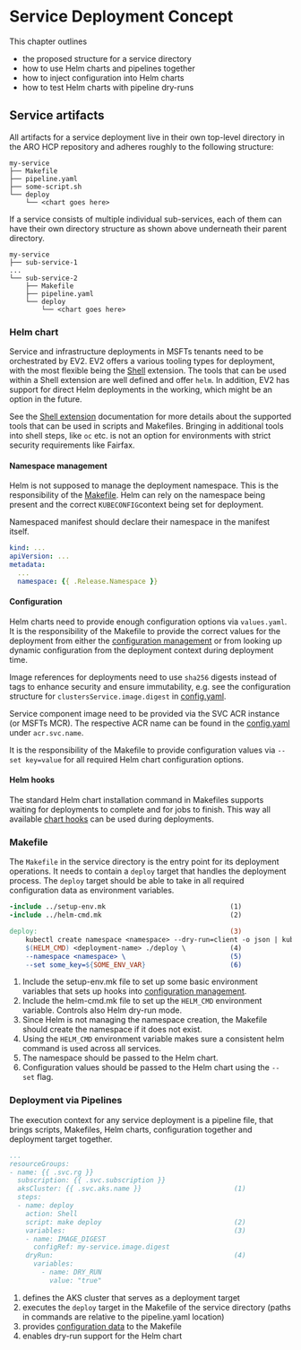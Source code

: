 # Service Deployment Concept

This chapter outlines

- the proposed structure for a service directory
- how to use Helm charts and pipelines together
- how to inject configuration into Helm charts
- how to test Helm charts with pipeline dry-runs

## Service artifacts

All artifacts for a service deployment live in their own top-level directory in the ARO HCP repository and adheres roughly to the following structure:

```plaintext
my-service
├── Makefile
├── pipeline.yaml
├── some-script.sh
└── deploy
    └── <chart goes here>
```

If a service consists of multiple individual sub-services, each of them can have their own directory structure as shown above underneath their parent directory.

```plaintext
my-service
├── sub-service-1
...
└── sub-service-2
    ├── Makefile
    ├── pipeline.yaml
    └── deploy
        └── <chart goes here>
```

### Helm chart

Service and infrastructure deployments in MSFTs tenants need to be orchestrated by EV2. EV2 offers a various tooling types for deployment, with the most flexible being the [Shell](pipeline-concept.md#shell-step) extension. The tools that can be used within a Shell extension are well defined and offer `helm`. In addition, EV2 has support for direct Helm deployments in the working, which might be an option in the future.

See the [Shell extension](https://ev2docs.azure.net/features/service-artifacts/actions/shell-extensions/overview.html) documentation for more details about the supported tools that can be used in scripts and Makefiles. Bringing in additional tools into shell steps, like `oc` etc. is not an option for environments with strict security requirements like Fairfax.

#### Namespace management

Helm is not supposed to manage the deployment namespace. This is the responsibility of the [Makefile](#makefile). Helm can rely on the namespace being present and the correct `KUBECONFIG`context being set for deployment.

Namespaced manifest should declare their namespace in the manifest itself.

```yaml
kind: ...
apiVersion: ...
metadata:
  ...
  namespace: {{ .Release.Namespace }}
```

#### Configuration

Helm charts need to provide enough configuration options via `values.yaml`. It is the responsibility of the Makefile to provide the correct values for the deployment from either the [configuration management](configuration.md) or from looking up dynamic configuration from the deployment context during deployment time.

Image references for deployments need to use `sha256` digests instead of tags to enhance security and ensure immutability, e.g. see the configuration structure for `clustersService.image.digest` in [config.yaml](../config/config.yaml).

Service component image need to be provided via the SVC ACR instance (or MSFTs MCR). The respective ACR name can be found in the [config.yaml](../config/config.yaml) under `acr.svc.name`.

It is the responsibility of the Makefile to provide configuration values via `--set key=value` for all required Helm chart configuration options.

#### Helm hooks

The standard Helm chart installation command in Makefiles supports waiting for deployments to complete and for jobs to finish. This way all available [chart hooks](https://helm.sh/docs/topics/charts_hooks/) can be used during deployments.

### Makefile

The `Makefile` in the service directory is the entry point for its deployment operations. It needs to contain a `deploy` target that handles the deployment process. The `deploy` target should be able to take in all required configuration data as environment variables.

```makefile
-include ../setup-env.mk                               (1)
-include ../helm-cmd.mk                                (2)

deploy:                                                (3)
    kubectl create namespace <namespace> --dry-run=client -o json | kubectl apply -f -
    $(HELM_CMD) <deployment-name> ./deploy \           (4)
    --namespace <namespace> \                          (5)
    --set some_key=${SOME_ENV_VAR}                     (6)
```

1. Include the setup-env.mk file to set up some basic environment variables that sets up hooks into [configuration management](configuration.md).
2. Include the helm-cmd.mk file to set up the `HELM_CMD` environment variable. Controls also Helm dry-run mode.
3. Since Helm is not managing the namespace creation, the Makefile should create the namespace if it does not exist.
4. Using the `HELM_CMD` environment variable makes sure a consistent helm command is used across all services.
5. The namespace should be passed to the Helm chart.
6. Configuration values should be passed to the Helm chart using the `--set` flag.

### Deployment via Pipelines

The execution context for any service deployment is a pipeline file, that brings scripts, Makefiles, Helm charts, configuration together and deployment target together.

```yaml
...
resourceGroups:
- name: {{ .svc.rg }}
  subscription: {{ .svc.subscription }}
  aksCluster: {{ .svc.aks.name }}                       (1)
  steps:
  - name: deploy
    action: Shell
    script: make deploy                                 (2)
    variables:                                          (3)
    - name: IMAGE_DIGEST
      configRef: my-service.image.digest
    dryRun:                                             (4)
      variables:
        - name: DRY_RUN
          value: "true"
```

1. defines the AKS cluster that serves as a deployment target
2. executes the `deploy` target in the Makefile of the service directory (paths in commands are relative to the pipeline.yaml location)
3. provides [configuration data](configuration.md) to the Makefile
4. enables dry-run support for the Helm chart
